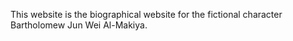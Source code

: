 This website is the biographical website for the fictional character Bartholomew Jun Wei Al-Makiya.
